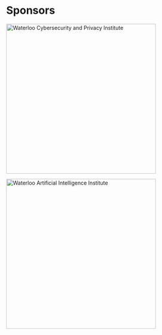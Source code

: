 # Sponsors

<a href="https://uwaterloo.ca/cybersecurity-privacy-institute/" target="_blank"><img border="0" alt="Waterloo Cybersecurity and Privacy Institute" src="{{site.baseurl}}/assets/img/cybersecurityprivacy-logo-colour.jpg" width="400" height="400">
</a>

<a href="https://uwaterloo.ca/artificial-intelligence-institute/" target="_blank"><img border="0" alt="Waterloo Artificial Intelligence Institute" src="{{site.baseurl}}/assets/img/waterlooailogo.jpeg" width="400" height="400">
</a>
